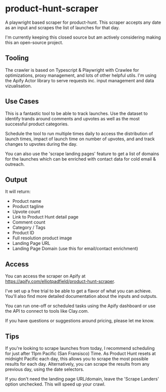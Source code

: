 # product-hunt-scraper
A playwright based scraper for product-hunt. This scraper accepts any date as an input and scrapes the list of launches for that day.

I'm currently keeping this closed source but am actively considering making this an open-source project.

## Tooling
The crawler is based on Typescript & Playwright with Crawlee for optimizations, proxy management, and lots of other helpful utils. I'm using the Apify Actor library to serve requests inc. input management and data vizualisation.

## Use Cases

This is a fantastic tool to be able to track launches. Use the dataset to identify trands around comments and upvotes as well as the most successful product categories.

Schedule the tool to run multiple times daily to access the distribution of launch times, impact of launch time on number of upvotes, and and track changes to upvotes during the day.

You can also use the 'scrape landing pages' feature to get a list of domains for the launches which can be enriched with contact data for cold email & outreach.

## Output

It will return:

- Product name
- Product tagline
- Upvote count
- Link to Product Hunt detail page
- Comment count
- Category / Tags
- Product ID
- Full resolution product image
- Landing Page URL
- Landing Page Domain (use this for email/contact enrichment)

## Access

You can access the scraper on Apify at https://apify.com/elliotpadfield/product-hunt-scraper.

I've set up a free trial to be able to get a flavor of what you can achieve. You'll also find more detailed documentation about the inputs and outputs.

You can run one-off or scheduled tasks using the Apify dashboard or use the API to connect to tools like Clay.com.

If you have questions or suggestions around pricing, please let me know.

## Tips

If you're looking to scrape launches from today, I recommend scheduling for just after 11pm Pacific (San Fransisco) Time. As Product Hunt resets at midnight Pacific each day, this allows you to scrape the most possible results for each day. Alternatively, you can scrape the results from any previous day, using the date selectors.

If you don't need the landing page URL/domain, leave the 'Scrape Landers' option unchecked. This will speed up your crawl. 

